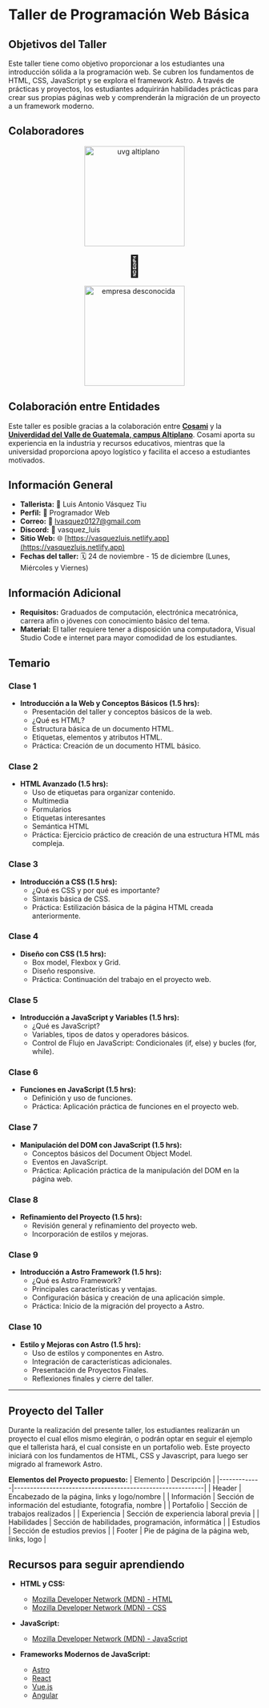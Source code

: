 # Taller de Programación Web Básica

## Objetivos del Taller

Este taller tiene como objetivo proporcionar a los estudiantes una introducción sólida a la programación web. Se cubren los fundamentos de HTML, CSS, JavaScript y se explora el framework Astro. A través de prácticas y proyectos, los estudiantes adquirirán habilidades prácticas para crear sus propias páginas web y comprenderán la migración de un proyecto a un framework moderno.

## Colaboradores

<div align="center">

<img alt="uvg altiplano" src="https://res.cloudinary.com/dh01roref/image/upload/c_pad,b_auto:predominant,fl_preserve_transparency/v1700856604/varios/cosami_qhzjoi.jpg?_s=public-apps" width="200">

<span style="font-size: 3em;">🤝</span>

<img alt="empresa desconocida" src="https://res.cloudinary.com/dh01roref/image/upload/c_pad,b_auto:predominant,fl_preserve_transparency/v1700368374/varios/logo005_eau3bn.jpg?_s=public-apps" width="200">

</div>

## Colaboración entre Entidades

Este taller es posible gracias a la colaboración entre **[Cosami](https://cosami.com.gt/)** y la **[Univerdidad del Valle de Guatemala, campus Altiplano](https://altiplano.uvg.edu.gt/)**. Cosami aporta su experiencia en la industria y recursos educativos, mientras que la universidad proporciona apoyo logístico y facilita el acceso a estudiantes motivados.

## Información General

- **Tallerista:** 🧑 Luis Antonio Vásquez Tiu
- **Perfil:** 🚀 Programador Web
- **Correo:** 💼 lvasquez0127@gmail.com
- **Discord:** 📝 vasquez_luis
- **Sitio Web:** 🌐 [https://vasquezluis.netlify.app](https://vasquezluis.netlify.app)
- **Fechas del taller:** 🗓 24 de noviembre - 15 de diciembre (Lunes, Miércoles y Viernes)

## Información Adicional

- **Requisitos:** Graduados de computación, electrónica mecatrónica, carrera afín o jóvenes con conocimiento básico del tema.
- **Material:** El taller requiere tener a disposición una computadora, Visual Studio Code e internet para mayor comodidad de los estudiantes.

## Temario

### Clase 1

- **Introducción a la Web y Conceptos Básicos (1.5 hrs):**
  - Presentación del taller y conceptos básicos de la web.
  - ¿Qué es HTML?
  - Estructura básica de un documento HTML.
  - Etiquetas, elementos y atributos HTML.
  - Práctica: Creación de un documento HTML básico.

### Clase 2

- **HTML Avanzado (1.5 hrs):**
  - Uso de etiquetas para organizar contenido.
  - Multimedia
  - Formularios
  - Etiquetas interesantes
  - Semántica HTML
  - Práctica: Ejercicio práctico de creación de una estructura HTML más compleja.

### Clase 3

- **Introducción a CSS (1.5 hrs):**
  - ¿Qué es CSS y por qué es importante?
  - Sintaxis básica de CSS.
  - Práctica: Estilización básica de la página HTML creada anteriormente.

### Clase 4

- **Diseño con CSS (1.5 hrs):**
  - Box model, Flexbox y Grid.
  - Diseño responsive.
  - Práctica: Continuación del trabajo en el proyecto web.

### Clase 5

- **Introducción a JavaScript y Variables (1.5 hrs):**
  - ¿Qué es JavaScript?
  - Variables, tipos de datos y operadores básicos.
  - Control de Flujo en JavaScript: Condicionales (if, else) y bucles (for, while).

### Clase 6

- **Funciones en JavaScript (1.5 hrs):**
  - Definición y uso de funciones.
  - Práctica: Aplicación práctica de funciones en el proyecto web.

### Clase 7

- **Manipulación del DOM con JavaScript (1.5 hrs):**
  - Conceptos básicos del Document Object Model.
  - Eventos en JavaScript.
  - Práctica: Aplicación práctica de la manipulación del DOM en la página web.

### Clase 8

- **Refinamiento del Proyecto (1.5 hrs):**
  - Revisión general y refinamiento del proyecto web.
  - Incorporación de estilos y mejoras.

### Clase 9

- **Introducción a Astro Framework (1.5 hrs):**
  - ¿Qué es Astro Framework?
  - Principales características y ventajas.
  - Configuración básica y creación de una aplicación simple.
  - Práctica: Inicio de la migración del proyecto a Astro.

### Clase 10

- **Estilo y Mejoras con Astro (1.5 hrs):**
  - Uso de estilos y componentes en Astro.
  - Integración de características adicionales.
  - Presentación de Proyectos Finales.
  - Reflexiones finales y cierre del taller.

---

## Proyecto del Taller

Durante la realización del presente taller, los estudiantes realizarán un proyecto el cual ellos mismo elegirán, o podrán optar en seguir el ejemplo que el tallerista hará, el cual consiste en un portafolio web. Este proyecto iniciará con los fundamentos de HTML, CSS y Javascript, para luego ser migrado al framework Astro.

**Elementos del Proyecto propuesto:**
| Elemento | Descripción |
|-------------|-----------------------------------------------------------|
| Header | Encabezado de la página, links y logo/nombre |
| Información | Sección de información del estudiante, fotografía, nombre |
| Portafolio | Sección de trabajos realizados |
| Experiencia | Sección de experiencia laboral previa |
| Habilidades | Sección de habilidades, programación, informática |
| Estudios | Sección de estudios previos |
| Footer | Pie de página de la página web, links, logo |

## Recursos para seguir aprendiendo

- **HTML y CSS:**

  - [Mozilla Developer Network (MDN) - HTML](https://developer.mozilla.org/en-US/docs/Web/HTML)
  - [Mozilla Developer Network (MDN) - CSS](https://developer.mozilla.org/en-US/docs/Web/CSS)

- **JavaScript:**

  - [Mozilla Developer Network (MDN) - JavaScript](https://developer.mozilla.org/en-US/docs/Web/JavaScript/Guide)

- **Frameworks Modernos de JavaScript:**
  - [Astro](https://astro.build/)
  - [React](https://reactjs.org/)
  - [Vue.js](https://vuejs.org/)
  - [Angular](https://angular.io/)
